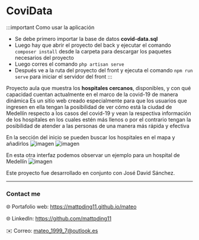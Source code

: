 # CoviData

:::important Como usar la aplicación
-	Se debe primero importar la base de datos **covid-data.sql**
- Luego hay que abrir el proyecto del back y ejecutar el comando `composer install` desde la carpeta para descargar los paquetes necesarios del proyecto
- Luego corres el comando `php artisan serve` 
- Después ve a la ruta del proyecto del front y ejecuta el comando `npm run serve` para iniciar el servidor del front 
:::


Proyecto aula que muestra los **hospitales cercanos**, disponibles, y con qué capacidad cuentan actualmente en el marco de la covid-19 de manera dinámica
Es un sitio web creado especialmente para que los usuarios que ingresen en ella tengan la posibilidad de ver cómo está la ciudad de Medellín respecto a los casos del covid-19 y vean la respectiva información de los hospitales en los cuales estén más llenos o por el contrario tengan la posibilidad de atender a las personas de una manera más rápida y efectiva

En la sección del inicio se pueden buscar los hospitales en el mapa y añadirlos
![imagen](https://res.cloudinary.com/drbotbbjb/image/upload/v1653759779/Screenshot_105_cediur.png)
![imagen](https://res.cloudinary.com/drbotbbjb/image/upload/v1653759781/Screenshot_106_ybn2ab.png)

En esta otra interfaz podemos observar un ejemplo para un hospital de Medellín
![imagen](https://res.cloudinary.com/drbotbbjb/image/upload/v1653759781/Screenshot_107_aazvz9.png)

Este proyecto fue desarrollado en conjunto con José David Sánchez. 


---

### Contact me
 
🌐 Portafolio web: https://mattpding11.github.io/mateo 
  
🌐 LinkedIn: https://github.com/mattpding11
  
✉️ Correo: mateo_1999_7@outlook.es

